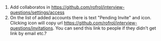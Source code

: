 1. Add collaboratos in https://github.com/rofrol/interview-questions/settings/access
2. On the list of added accounts there is text "Pending Invite" and icon. Clicking icon will copy url https://github.com/rofrol/interview-questions/invitations. You can send this link to people if they didn't get link by email etc.?